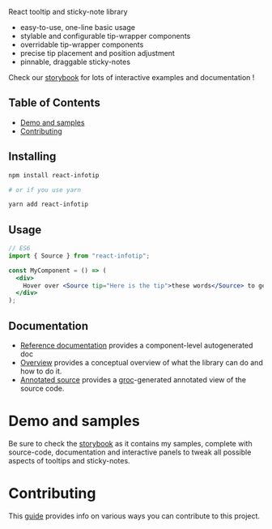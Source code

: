 React tooltip and sticky-note library

- easy-to-use, one-line basic usage
- stylable and configurable tip-wrapper components
- overridable tip-wrapper components
- precise tip placement and position adjustment
- pinnable, draggable sticky-notes

Check our [storybook](https://ulgaal.github.io/react-infotip/storybook-static) for lots of interactive examples and documentation !

## Table of Contents

- [Demo and samples](#demo-and-samples)
- [Contributing](#contributing)

## Installing

```sh
npm install react-infotip

# or if you use yarn

yarn add react-infotip
```

## Usage

```jsx
// ES6
import { Source } from "react-infotip";

const MyComponent = () => (
  <div>
    Hover over <Source tip="Here is the tip">these words</Source> to get a tip
  </div>
);
```

## Documentation

- [Reference documentation](http://github.com/ulgaal/react-infotip/tree/master/doc/ref) provides a component-level autogenerated doc
- [Overview](http://github.com/ulgaal/react-infotip/blob/master/OVERVIEW.md) provides a conceptual overview of what the library can do and how to do it.
- [Annotated source](https://ulgaal.github.io/react-infotip/code/src/index.html) provides a [groc](https://github.com/nevir/groc)-generated annotated view of the source code.

# Demo and samples

Be sure to check the [storybook](https://ulgaal.github.io/react-infotip/storybook-static) as it contains my samples, complete with source-code, documentation and interactive panels to tweak all possible aspects of tooltips and sticky-notes.

# Contributing

This [guide](http://github.com/ulgaal/react-infotip/blob/master/CONTRIBUTING.md) provides info on various ways you can contribute to this project.
